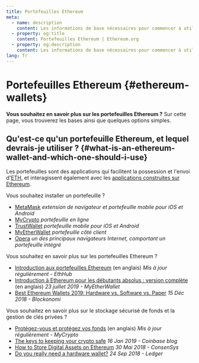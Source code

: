 ```yaml
---
title: Portefeuilles Ethereum
meta:
  - name: description
    content: Les informations de base nécessaires pour commencer à utiliser les portefeuilles Ethereum.
  - property: og:title
    content: Portefeuilles Ethereum | Ethereum.org
  - property: og:description
    content: Les informations de base nécessaires pour commencer à utiliser les portefeuilles Ethereum.
lang: fr
---
```


# Portefeuilles Ethereum {#ethereum-wallets}

<div class="featured">

**Vous souhaitez en savoir plus sur les portefeuilles Ethereum ?** Sur cette page, vous trouverez les bases ainsi que quelques options simples.

</div>

## Qu'est-ce qu'un portefeuille Ethereum, et lequel devrais-je utiliser ? {#what-is-an-ethereum-wallet-and-which-one-should-i-use}

Les portefeuilles sont des applications qui facilitent la possession et l'envoi d'[ETH](/fr/eth/), et interagissent également avec les [applications construites sur Ethereum](/fr/dapps/).

Vous souhaitez installer un portefeuille ?

- [MetaMask](https://metamask.io) _extension de navigateur et portefeuille mobile pour iOS et Android_
- [MyCrypto](https://mycrypto.com) _portefeuille en ligne_
- [TrustWallet](https://trustwallet.com/) _portefeuille mobile pour iOS et Android_
- [MyEtherWallet](https://www.myetherwallet.com/) _portefeuille côté client_
- [Opera](https://www.opera.com/crypto) _un des principaux navigateurs Internet, comportant un portefeuille intégré_

Vous souhaitez en savoir plus sur les portefeuilles Ethereum ?

- [Introduction aux portefeuilles Ethereum](https://docs.ethhub.io/using-ethereum/wallets/intro-to-ethereum-wallets/) (en anglais) _Mis à jour régulièrement - EthHub_
- [Introduction à Ethereum pour les débutants absolus : version complète](https://www.mewtopia.com/absolute-beginners-guide/) (en anglais) _23 juillet 2019 - MyEtherWallet_
- [Best Ethereum Wallets 2019: Hardware vs. Software vs. Paper](https://blockonomi.com/best-ethereum-wallets/) _15 Déc 2018 - Blockonomi_

Vous souhaitez en savoir plus sur le stockage sécurisé de fonds et la gestion de clés privées&nbsp;?

- [Protégez-vous et protégez vos fonds](https://support.mycrypto.com/staying-safe/protecting-yourself-and-your-funds) (en anglais) _Mis à jour régulièrement - MyCrypto_
- [The keys to keeping your crypto safe](https://blog.coinbase.com/the-keys-to-keeping-your-crypto-safe-96d497cce6cf) _16 Jan 2019 - Coinbase blog_
- [How to Store Digital Assets on Ethereum](https://media.consensys.net/how-to-store-digital-assets-on-ethereum-a2bfdcf66bd0) _30 Mai 2018 - ConsenSys_
- [Do you really need a hardware wallet?](https://medium.com/ledger-on-security-and-blockchain/ledger-101-part-1-do-you-really-need-a-hardware-wallet-7f5abbadd945) _24 Sep 2018 - Ledger_
